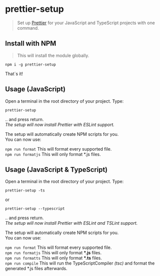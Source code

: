 # prettier-setup

> Set up [Prettier](https://prettier.io/) for your JavaScript and TypeScript projects with one command.

## Install with NPM
> This will install the module globally.

    npm i -g prettier-setup

That´s it!

## Usage (JavaScript)

Open a terminal in the root directory of your project. Type:

    prettier-setup

.. and press return.  
*The setup will now install Prettier with ESLint support.*

The setup will automatically create NPM scripts for you.  
You can now use:

`npm run format` This will format every supported file.  
`npm run formatjs` This will only format \*.js files.

## Usage (JavaScript & TypeScript)

Open a terminal in the root directory of your project. Type:

    prettier-setup -ts

or

    prettier-setup --typescript

.. and press return.  
*The setup will now install Prettier with ESLint and TSLint support.*

The setup will automatically create NPM scripts for you.  
You can now use:

`npm run format` This will format every supported file.  
`npm run formatjs` This will only format **\*.js** files.  
`npm run formatts` This will only format **\*.ts** files.  
`npm run compile` This will run the TypeScriptCompiler *(tsc)* and format the generated \*.js files afterwards.
